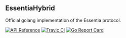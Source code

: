 ## EssentiaHybrid

Official golang implementation of the Essentia protocol.

[![API Reference](
https://camo.githubusercontent.com/915b7be44ada53c290eb157634330494ebe3e30a/68747470733a2f2f676f646f632e6f72672f6769746875622e636f6d2f676f6c616e672f6764646f3f7374617475732e737667
)](https://godoc.org/github.com/ovcharovvladimir/essentiaHybrid)
[![Travic CI](https://travis-ci.org/ovcharovvladimir/essentiaHybrid.svg?branch=master)](https://travis-ci.org/ovcharovvladimir/essentiaHybrid.svg?branch=master)
[![Go Report Card](https://goreportcard.com/badge/github.com/ovcharovvladimir/essentiaHybrid)](https://goreportcard.com/report/github.com/ovcharovvladimir/essentiaHybrid)

